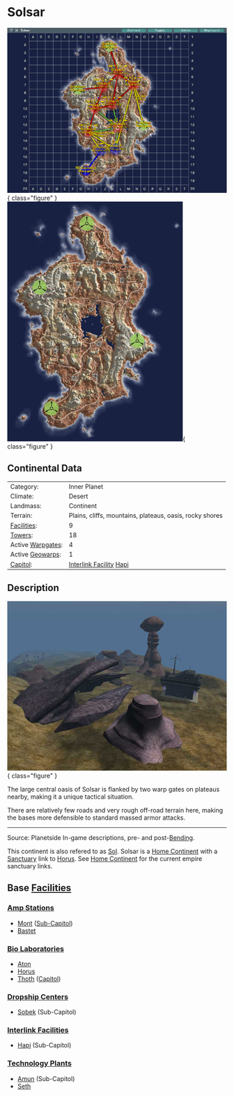 # Solsar

![](../images/SolsarMap.jpg){ class="figure" }
![](../images/Solsar_Terrain.jpg){ class="figure" }

## Continental Data

|                                  |                                                                  |
| -------------------------------- | ---------------------------------------------------------------- |
| Category:                        | Inner Planet                                                     |
| Climate:                         | Desert                                                           |
| Landmass:                        | Continent                                                        |
| Terrain:                         | Plains, cliffs, mountains, plateaus, oasis, rocky shores         |
| [Facilities](Facilities.md):     | 9                                                                |
| [Towers](Towers.md):             | 18                                                               |
| Active [Warpgates](Warpgate.md): | 4                                                                |
| Active [Geowarps](Geowarp.md):   | 1                                                                |
| [Capitol](Capitol.md):           | [Interlink Facility](Interlink.md) [Hapi](../facilities/Hapi.md) |

## Description

![](../images/Rockswarpgate.jpg){ class="figure" }

The large central oasis of
Solsar is flanked by two warp gates on plateaus nearby, making it a unique
tactical situation.

There are relatively few roads and very rough off-road terrain here, making the
bases more defensible to standard massed armor attacks.

---

Source: Planetside In-game descriptions, pre- and
post-[Bending](../terminology/The_Bending.md).

This continent is also refered to as
[Sol](../terminology/Acronyms_and_Slang.md). Solsar is a
[Home Continent](Home_Continent.md) with a [Sanctuary](Sanctuary.md) link to
[Horus](Horus.md). See [Home Continent](Home_Continent.md) for the current
empire sanctuary links.

## Base [Facilities](Facilities.md)

### [Amp Stations](Amp_Station.md)

- [Mont](../facilities/Mont.md) ([Sub-Capitol](Sub-Capitol.md))
- [Bastet](../facilities/Bastet.md)

### [Bio Laboratories](Bio_Laboratory.md)

- [Aton](../facilities/Aton.md)
- [Horus](Horus.md)
- [Thoth](../facilities/Thoth.md) ([Capitol](Capitol.md))

### [Dropship Centers](Dropship_Center.md)

- [Sobek](../facilities/Sobek.md) (Sub-Capitol)

### [Interlink Facilities](Interlink.md)

- [Hapi](../facilities/Hapi.md) (Sub-Capitol)

### [Technology Plants](Technology_Plant.md)

- [Amun](../facilities/Amun.md) (Sub-Capitol)
- [Seth](../facilities/Seth.md)
